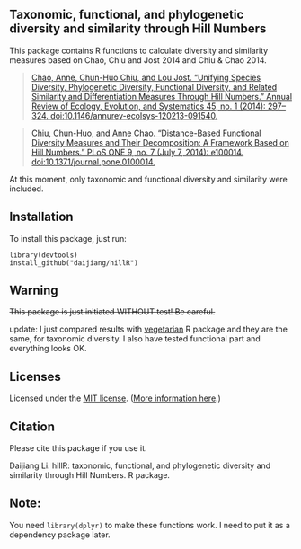 ## Taxonomic, functional, and phylogenetic diversity and similarity through Hill Numbers

This package contains R functions to calculate diversity and similarity measures based on Chao, Chiu and Jost 2014 and Chiu & Chao 2014.

>[Chao, Anne, Chun-Huo Chiu, and Lou Jost. “Unifying Species Diversity, Phylogenetic Diversity, Functional Diversity, and Related Similarity and Differentiation Measures Through Hill Numbers.” Annual Review of Ecology, Evolution, and Systematics 45, no. 1 (2014): 297–324. doi:10.1146/annurev-ecolsys-120213-091540.](http://dx.doi.org/10.1146/annurev-ecolsys-120213-091540)
>

>[Chiu, Chun-Huo, and Anne Chao. “Distance-Based Functional Diversity Measures and Their Decomposition: A Framework Based on Hill Numbers.” PLoS ONE 9, no. 7 (July 7, 2014): e100014. doi:10.1371/journal.pone.0100014.](http://dx.doi.org/10.1371/journal.pone.0100014)


At this moment, only taxonomic and functional diversity and similarity were included.

## Installation
To install this package, just run:

    library(devtools)
    install_github("daijiang/hillR")
    
## Warning
~~This package is just initiated WITHOUT test! Be careful.~~

update: I just compared results with [vegetarian](http://cran.r-project.org/web/packages/vegetarian/index.html) R package and they are the same, for taxonomic diversity. I also have tested functional part and everything looks OK.

## Licenses

Licensed under the [MIT license](LICENSE). ([More information here](http://en.wikipedia.org/wiki/MIT_License).)

## Citation

Please cite this package if you use it.

Daijiang Li. hillR: taxonomic, functional, and phylogenetic diversity and similarity through Hill Numbers. R package.


## Note:
You need `library(dplyr)` to make these functions work. I need to put it as a dependency package later.
